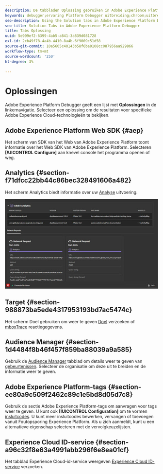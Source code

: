 ```yaml
---
description: De tabbladen Oplossing gebruiken in Adobe Experience Platform Debugger
keywords: debugger;ervaring Platform Debugger uitbreiding;chroom;uitbreiding;samenvatting;duidelijk;verzoeken;oplossingen;oplossing;informatie;analyse;doel;publieksmanager;media optimizer;amo;id de dienst
seo-description: Using the Solution tabs in Adobe Experience Platform Debugger
seo-title: Solution Tabs in Adobe Experience Platform Debugger
title: Tabs Oplossing
uuid: 5e999ef2-6399-4ab5-a841-3a839d081728
exl-id: 2cb49f78-4a4b-4410-8a4b-6f9009c51d58
source-git-commit: 10a5605c40143b58f6ba0108cc087956aa929866
workflow-type: tm+mt
source-wordcount: '250'
ht-degree: 3%

---
```


# Oplossingen

Adobe Experience Platform Debugger geeft een lijst met **Oplossingen** in de linkernavigatie. Selecteer een oplossing om de resultaten voor specifieke Adobe Experience Cloud-technologieën te bekijken.

## Adobe Experience Platform Web SDK {#aep}

Het scherm van SDK van het Web van Adobe Experience Platform toont informatie over het Web SDK van Adobe Experience Platform. Selecteren **[!UICONTROL Configure]** aan knevel console het programma openen of weg.

## Analytics {#section-f71dfcc22bb44c86bec328491606a482}

Het scherm Analytics biedt informatie over uw [Analyse](https://experienceleague.adobe.com/docs/analytics.html) uitvoering.

![](images/analytics.jpg)

## Target {#section-988873ba5ede4317953193bd7ac5474c}

Het scherm Doel gebruiken om weer te geven [Doel](https://experienceleague.adobe.com/docs/target/using/target-home.html) verzoeken of [mboxTrace](https://experienceleague.adobe.com/docs/target/using/activities/troubleshoot-activities/content-trouble.html#section_256FCF7C14BB435BA2C68049EF0BA99E) reactiegegevens.

## Audience Manager {#section-1d4484f8b46f457f859ba88039a9a585}

Gebruik de [Audience Manager](https://experienceleague.adobe.com/docs/audience-manager/user-guide/aam-home.html) tabblad om details weer te geven van [gebeurtenissen](https://experienceleague.adobe.com/docs/audience-manager/user-guide/api-and-sdk-code/dcs/dcs-event-calls/dcs-event-calls.html). Selecteer de organisatie om deze uit te breiden en de informatie weer te geven.

## Adobe Experience Platform-tags {#section-ee80a9c509f2462c89c1e5bd8d05d7c8}

Gebruik de sectie Adobe Experience Platform-tags om aanvragen voor tags weer te geven. U kunt ook **[!UICONTROL Configuration]** om te vormen [insluitcodes](../tags/ui/publishing/environments.md#embed-code). U kunt meer insluitcodes bewerken, vervangen of toevoegen vanuit Foutopsporing Experience Platform. Als u zich aanmeldt, kunt u een alternatieve eigenschap selecteren met de vervolgkeuzelijsten.

## Experience Cloud ID-service {#section-a96c32f8e63a4991abb296f6e8ea01cf}

Het tabblad Experience Cloud-id-service weergeven [Experience Cloud ID-service](https://experienceleague.adobe.com/docs/id-service/using/home.html) verzoeken.
